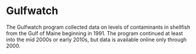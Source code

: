 # Gulfwatch
The Gulfwatch program collected data on levels of contaminants in shellfish from
the Gulf of Maine beginning in 1991.  The program continued at least into the
mid 2000s or early 2010s, but  data is available online only through 2000.


